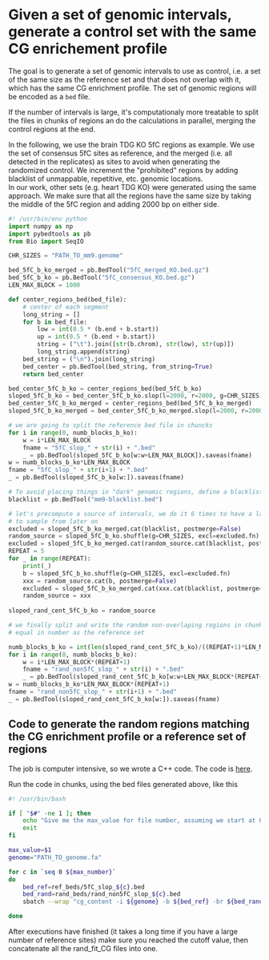 

# Given a set of genomic intervals, generate a control set with the same CG enrichement profile

The goal is to generate a set of genomic intervals to use as control, i.e. a set  of the same size as the reference set and that does not overlap with it, which has the same CG enrichment profile. The set of genomic regions will be encoded as a `bed` file. 

If the number of intervals is large, it's computationaly more treatable to split the files in chunks of regions an do the calculations in parallel, merging the control regions at the end. 

In the following, we use the brain TDG KO 5fC regions as example. We use the set of consensus 5fC sites as reference, and the merged (i.e. all detected in the replicates) as sites to avoid when generating the randomized control. We increment the "prohibited" regions
by adding blacklist of unmappable, repetitive, etc. genomic locations.  
In our work, other sets (e.g. heart TDG KO) were generated using the same approach. We make sure that all the regions have the same size by taking the middle of the 5fC region and adding 2000 bp on either side. 

```python
#! /usr/bin/env python
import numpy as np
import pybedtools as pb
from Bio import SeqIO

CHR_SIZES = "PATH_TO_mm9.genome"

bed_5fC_b_ko_merged = pb.BedTool("5fC_merged_KO.bed.gz")
bed_5fC_b_ko = pb.BedTool("5fC_consensus_KO.bed.gz")
LEN_MAX_BLOCK = 1000

def center_regions_bed(bed_file):
    # center of each segment
    long_string = []
    for b in bed_file:
        low = int(0.5 * (b.end + b.start))
        up = int(0.5 * (b.end + b.start))
        string = ("\t").join([str(b.chrom), str(low), str(up)])
        long_string.append(string)
    bed_string = ("\n").join(long_string)
    bed_center = pb.BedTool(bed_string, from_string=True)
    return bed_center

bed_center_5fC_b_ko = center_regions_bed(bed_5fC_b_ko)
sloped_5fC_b_ko = bed_center_5fC_b_ko.slop(l=2000, r=2000, g=CHR_SIZES)
bed_center_5fC_b_ko_merged = center_regions_bed(bed_5fC_b_ko_merged)
sloped_5fC_b_ko_merged = bed_center_5fC_b_ko_merged.slop(l=2000, r=2000, g=CHR_SIZES)

# we are going to split the reference bed file in chuncks
for i in range(0, numb_blocks_b_ko):
    w = i*LEN_MAX_BLOCK
    fname = "5fC_slop_" + str(i) + ".bed"
    _ = pb.BedTool(sloped_5fC_b_ko[w:w+LEN_MAX_BLOCK]).saveas(fname)
w = numb_blocks_b_ko*LEN_MAX_BLOCK
fname = "5fC_slop_" + str(i+1) + ".bed"
_ = pb.BedTool(sloped_5fC_b_ko[w:]).saveas(fname)

# To avoid placing things in "dark" genomic regions, define a blacklist
blacklist = pb.BedTool("mm9-blacklist.bed")

# let's precompute a source of intervals, we do it 6 times to have a larger pool 
# to sample from later on
excluded = sloped_5fC_b_ko_merged.cat(blacklist, postmerge=False)
random_source = sloped_5fC_b_ko.shuffle(g=CHR_SIZES, excl=excluded.fn)
excluded = sloped_5fC_b_ko_merged.cat(random_source.cat(blacklist, postmerge=False), postmerge=False)
REPEAT = 5
for _ in range(REPEAT):
    print(_)
    b = sloped_5fC_b_ko.shuffle(g=CHR_SIZES, excl=excluded.fn)
    xxx = random_source.cat(b, postmerge=False)
    excluded = sloped_5fC_b_ko_merged.cat(xxx.cat(blacklist, postmerge=False), postmerge=False)
    random_source = xxx
    
sloped_rand_cent_5fC_b_ko = random_source 

# we finally split and write the random non-overlaping regions in chunks
# equal in number as the reference set

numb_blocks_b_ko = int(len(sloped_rand_cent_5fC_b_ko)/((REPEAT+1)*LEN_MAX_BLOCK))
for i in range(0, numb_blocks_b_ko):
    w = i*LEN_MAX_BLOCK*(REPEAT+1)
    fname = "rand_non5fC_slop_" + str(i) + ".bed"
    _ = pb.BedTool(sloped_rand_cent_5fC_b_ko[w:w+LEN_MAX_BLOCK*(REPEAT+1)]).saveas(fname)
w = numb_blocks_b_ko*LEN_MAX_BLOCK*(REPEAT+1)
fname = "rand_non5fC_slop_" + str(i+1) + ".bed"
_ = pb.BedTool(sloped_rand_cent_5fC_b_ko[w:]).saveas(fname)
```

## Code to generate the random regions matching the CG enrichment profile or a reference set of regions

The job is computer intensive, so we wrote a C++ code. The code is [here](https://gitlab.com/guillemportella/fit_randseq_cg_contents).

Run the code in chunks, using the bed files generated above, like this 

```bash
#! /usr/bin/bash

if [ "$#" -ne 1 ]; then
    echo "Give me the max_value for file number, assuming we start at 0 and end at max_value"
    exit
fi

max_value=$1
genome="PATH_TO_genome.fa"

for c in `seq 0 ${max_number}`
do
    bed_ref=ref_beds/5fC_slop_${c}.bed
    bed_rand=rand_beds/rand_non5fC_slop_${c}.bed
    sbatch --wrap "cg_content -i ${genome} -b ${bed_ref} -br ${bed_rand} -max_iter 5000000 -cutoff 0.00010 -bo rand_non5fC_fit_CG_${c}.bed -v"

done 
```

After executions have finished (it takes a long time if you have a large number of reference sites) make sure you reached the cutoff value, then 
concatenate all the rand_fit_CG files into one. 

